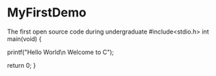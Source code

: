# MyFirstDemo
The first open source code during undergraduate
#include<stdio.h>
int main(void)
{

printf("Hello World\n Welcome to C");

return 0;
}
